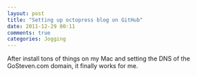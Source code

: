 ```yaml
---
layout: post
title: "Setting up octopress blog on GitHub"
date: 2011-12-29 00:11
comments: true
categories: Jogging
---
```


After install tons of things on my Mac and setting the DNS of the GoSteven.com domain, it finally works for me.
